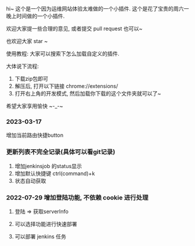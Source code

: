 hi~
这个是一个因为运维网站体验太难做的一个小插件.
这个是花了宝贵的周六一晚上时间做的一个小插件.

欢迎大家提一些合理的意见, 或者提交 pull request 也可以~

也欢迎大家 star ~

使用教程: 大家可以搜索下怎么加载自定义的插件.

大体说下流程:
1. 下载zip包即可
2. 解压后, 打开以下链接 chrome://extensions/
3. 打开右上角的开发模式, 然后加载你下载的这个文件夹就可以了~

希望大家享用愉快 ~-_-~


### 2023-03-17
增加当前路由快捷button

### 更新列表不完全记录(具体可以看git记录)
1. 增加jenkinsjob 的status显示
2. 增加默认快捷键 ctrl(command)+k
3. 状态自动获取
### 2022-07-29 增加登陆功能, 不依赖 cookie 进行处理

1. 登陆 => 获取serverInfo

2. 可以选择功能进行快速部署

3. 可以部署 jenkins 任务



